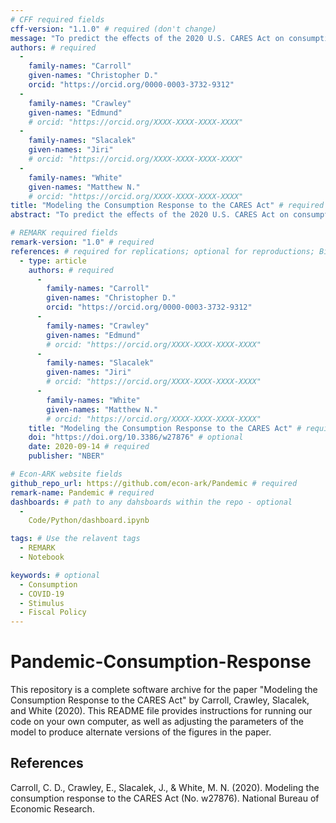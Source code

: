 ```yaml
---
# CFF required fields
cff-version: "1.1.0" # required (don't change)
message: "To predict the eﬀects of the 2020 U.S. CARES Act on consumption, we extend a model that matches responses of households to past consumption stimulus packages; all results are paired with illustrative numerical solutions." # required
authors: # required
  -
    family-names: "Carroll"
    given-names: "Christopher D."
    orcid: "https://orcid.org/0000-0003-3732-9312"
  -
    family-names: "Crawley"
    given-names: "Edmund"
    # orcid: "https://orcid.org/XXXX-XXXX-XXXX-XXXX"
  -
    family-names: "Slacalek"
    given-names: "Jiri"
    # orcid: "https://orcid.org/XXXX-XXXX-XXXX-XXXX"
  -
    family-names: "White"
    given-names: "Matthew N."
    # orcid: "https://orcid.org/XXXX-XXXX-XXXX-XXXX"
title: "Modeling the Consumption Response to the CARES Act" # required
abstract: "To predict the eﬀects of the 2020 U.S. CARES Act on consumption, we extend a model that matches responses of households to past consumption stimulus packages. The extension allows us to account for two novel features of the coronavirus crisis. First, during the lockdown, many types of spending are undesirable or impossible. Second, some of the jobs that disappear during the lockdown will not reappear when it is lifted. We estimate that, if the lockdown is short-lived, the combination of expanded unemployment insurance beneﬁts and stimulus payments should be suﬃcient to allow a swift recovery in consumer spending to its pre-crisis levels. If the lockdown lasts longer, an extension of enhanced unemployment beneﬁts will likely be necessary if consumption spending is to recover." # abstract: optional

# REMARK required fields
remark-version: "1.0" # required
references: # required for replications; optional for reproductions; BibTex data from original paper
  - type: article
    authors: # required
      -
        family-names: "Carroll"
        given-names: "Christopher D."
        orcid: "https://orcid.org/0000-0003-3732-9312"
      -
        family-names: "Crawley"
        given-names: "Edmund"
        # orcid: "https://orcid.org/XXXX-XXXX-XXXX-XXXX"
      -
        family-names: "Slacalek"
        given-names: "Jiri"
        # orcid: "https://orcid.org/XXXX-XXXX-XXXX-XXXX"
      -
        family-names: "White"
        given-names: "Matthew N."
        # orcid: "https://orcid.org/XXXX-XXXX-XXXX-XXXX"
    title: "Modeling the Consumption Response to the CARES Act" # required
    doi: "https://doi.org/10.3386/w27876" # optional
    date: 2020-09-14 # required
    publisher: "NBER"

# Econ-ARK website fields
github_repo_url: https://github.com/econ-ark/Pandemic # required 
remark-name: Pandemic # required 
dashboards: # path to any dahsboards within the repo - optional
  - 
    Code/Python/dashboard.ipynb

tags: # Use the relavent tags
  - REMARK
  - Notebook

keywords: # optional
  - Consumption
  - COVID-19
  - Stimulus
  - Fiscal Policy
---
```


# Pandemic-Consumption-Response

This repository is a complete software archive for the paper "Modeling the Consumption Response to the CARES Act" by Carroll, Crawley, Slacalek, and White (2020). This README file provides instructions for running our code on your own computer, as well as adjusting the parameters of the model to produce alternate versions of the figures in the paper.

## References

Carroll, C. D., Crawley, E., Slacalek, J., & White, M. N. (2020). Modeling the consumption response to the CARES Act (No. w27876). National Bureau of Economic Research.
